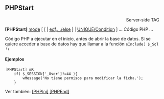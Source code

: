 ## PHPStart

<div align="right">Server-side TAG</div>

**[PHPStart]** [mode](tag_param_mode.md) [ [ | [edf,.../else](tag_param_edf_else.md) ] | [UNIQUE/Condition](tag_param_unique.md) ]
	...
	Código PHP
	...

Código PHP a ejecutar en el inicio, antes de abrir la base de datos.
Si se quiere acceder a base de datos hay que llamar a la función `eInclude( $_Sql );`

#### Ejemplos

```
[PHPStart] mR
	if( $_SESSION['_User']!=44 ){
		wMessage('No tiene permisos para modificar la ficha.');
	}
```

Ver también:
	[[PHPIni]](tag_phpini.md)
	[[PHPEnd]](tag_phpend.md)
